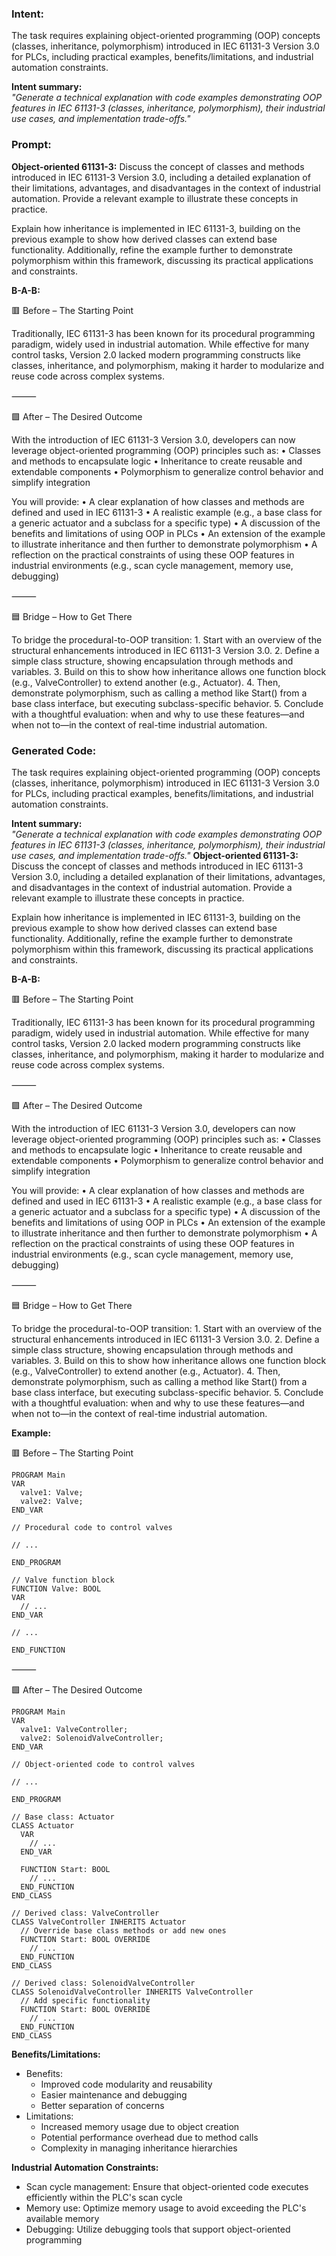 ### Intent:
The task requires explaining object-oriented programming (OOP) concepts (classes, inheritance, polymorphism) introduced in IEC 61131-3 Version 3.0 for PLCs, including practical examples, benefits/limitations, and industrial automation constraints.  

**Intent summary:**  
*"Generate a technical explanation with code examples demonstrating OOP features in IEC 61131-3 (classes, inheritance, polymorphism), their industrial use cases, and implementation trade-offs."*

### Prompt:
**Object-oriented 61131-3:**
Discuss the concept of classes and methods introduced in IEC 61131-3 Version 3.0, including a detailed explanation of their limitations, advantages, and disadvantages in the context of industrial automation. Provide a relevant example to illustrate these concepts in practice.

Explain how inheritance is implemented in IEC 61131-3, building on the previous example to show how derived classes can extend base functionality. Additionally, refine the example further to demonstrate polymorphism within this framework, discussing its practical applications and constraints.

**B-A-B:**

🟥 Before – The Starting Point

Traditionally, IEC 61131-3 has been known for its procedural programming paradigm, widely used in industrial automation. While effective for many control tasks, Version 2.0 lacked modern programming constructs like classes, inheritance, and polymorphism, making it harder to modularize and reuse code across complex systems.

⸻

🟩 After – The Desired Outcome

With the introduction of IEC 61131-3 Version 3.0, developers can now leverage object-oriented programming (OOP) principles such as:
	•	Classes and methods to encapsulate logic
	•	Inheritance to create reusable and extendable components
	•	Polymorphism to generalize control behavior and simplify integration

You will provide:
	•	A clear explanation of how classes and methods are defined and used in IEC 61131-3
	•	A realistic example (e.g., a base class for a generic actuator and a subclass for a specific type)
	•	A discussion of the benefits and limitations of using OOP in PLCs
	•	An extension of the example to illustrate inheritance and then further to demonstrate polymorphism
	•	A reflection on the practical constraints of using these OOP features in industrial environments (e.g., scan cycle management, memory use, debugging)

⸻

🟦 Bridge – How to Get There

To bridge the procedural-to-OOP transition:
	1.	Start with an overview of the structural enhancements introduced in IEC 61131-3 Version 3.0.
	2.	Define a simple class structure, showing encapsulation through methods and variables.
	3.	Build on this to show how inheritance allows one function block (e.g., ValveController) to extend another (e.g., Actuator).
	4.	Then, demonstrate polymorphism, such as calling a method like Start() from a base class interface, but executing subclass-specific behavior.
	5.	Conclude with a thoughtful evaluation: when and why to use these features—and when not to—in the context of real-time industrial automation.

### Generated Code:
The task requires explaining object-oriented programming (OOP) concepts (classes, inheritance, polymorphism) introduced in IEC 61131-3 Version 3.0 for PLCs, including practical examples, benefits/limitations, and industrial automation constraints.  

**Intent summary:**  
*"Generate a technical explanation with code examples demonstrating OOP features in IEC 61131-3 (classes, inheritance, polymorphism), their industrial use cases, and implementation trade-offs."*
**Object-oriented 61131-3:**
Discuss the concept of classes and methods introduced in IEC 61131-3 Version 3.0, including a detailed explanation of their limitations, advantages, and disadvantages in the context of industrial automation. Provide a relevant example to illustrate these concepts in practice.

Explain how inheritance is implemented in IEC 61131-3, building on the previous example to show how derived classes can extend base functionality. Additionally, refine the example further to demonstrate polymorphism within this framework, discussing its practical applications and constraints.

**B-A-B:**

🟥 Before – The Starting Point

Traditionally, IEC 61131-3 has been known for its procedural programming paradigm, widely used in industrial automation. While effective for many control tasks, Version 2.0 lacked modern programming constructs like classes, inheritance, and polymorphism, making it harder to modularize and reuse code across complex systems.

⸻

🟩 After – The Desired Outcome

With the introduction of IEC 61131-3 Version 3.0, developers can now leverage object-oriented programming (OOP) principles such as:
	•	Classes and methods to encapsulate logic
	•	Inheritance to create reusable and extendable components
	•	Polymorphism to generalize control behavior and simplify integration

You will provide:
	•	A clear explanation of how classes and methods are defined and used in IEC 61131-3
	•	A realistic example (e.g., a base class for a generic actuator and a subclass for a specific type)
	•	A discussion of the benefits and limitations of using OOP in PLCs
	•	An extension of the example to illustrate inheritance and then further to demonstrate polymorphism
	•	A reflection on the practical constraints of using these OOP features in industrial environments (e.g., scan cycle management, memory use, debugging)

⸻

🟦 Bridge – How to Get There

To bridge the procedural-to-OOP transition:
	1.	Start with an overview of the structural enhancements introduced in IEC 61131-3 Version 3.0.
	2.	Define a simple class structure, showing encapsulation through methods and variables.
	3.	Build on this to show how inheritance allows one function block (e.g., ValveController) to extend another (e.g., Actuator).
	4.	Then, demonstrate polymorphism, such as calling a method like Start() from a base class interface, but executing subclass-specific behavior.
	5.	Conclude with a thoughtful evaluation: when and why to use these features—and when not to—in the context of real-time industrial automation.

**Example:**

🟥 Before – The Starting Point

```st
PROGRAM Main
VAR
  valve1: Valve;
  valve2: Valve;
END_VAR

// Procedural code to control valves

// ...

END_PROGRAM

// Valve function block
FUNCTION Valve: BOOL
VAR
  // ...
END_VAR

// ...

END_FUNCTION
```

⸻

🟩 After – The Desired Outcome

```st
PROGRAM Main
VAR
  valve1: ValveController;
  valve2: SolenoidValveController;
END_VAR

// Object-oriented code to control valves

// ...

END_PROGRAM

// Base class: Actuator
CLASS Actuator
  VAR
    // ...
  END_VAR

  FUNCTION Start: BOOL
    // ...
  END_FUNCTION
END_CLASS

// Derived class: ValveController
CLASS ValveController INHERITS Actuator
  // Override base class methods or add new ones
  FUNCTION Start: BOOL OVERRIDE
    // ...
  END_FUNCTION
END_CLASS

// Derived class: SolenoidValveController
CLASS SolenoidValveController INHERITS ValveController
  // Add specific functionality
  FUNCTION Start: BOOL OVERRIDE
    // ...
  END_FUNCTION
END_CLASS
```

**Benefits/Limitations:**

* Benefits:
	+ Improved code modularity and reusability
	+ Easier maintenance and debugging
	+ Better separation of concerns
* Limitations:
	+ Increased memory usage due to object creation
	+ Potential performance overhead due to method calls
	+ Complexity in managing inheritance hierarchies

**Industrial Automation Constraints:**

* Scan cycle management: Ensure that object-oriented code executes efficiently within the PLC's scan cycle
* Memory use: Optimize memory usage to avoid exceeding the PLC's available memory
* Debugging: Utilize debugging tools that support object-oriented programming
